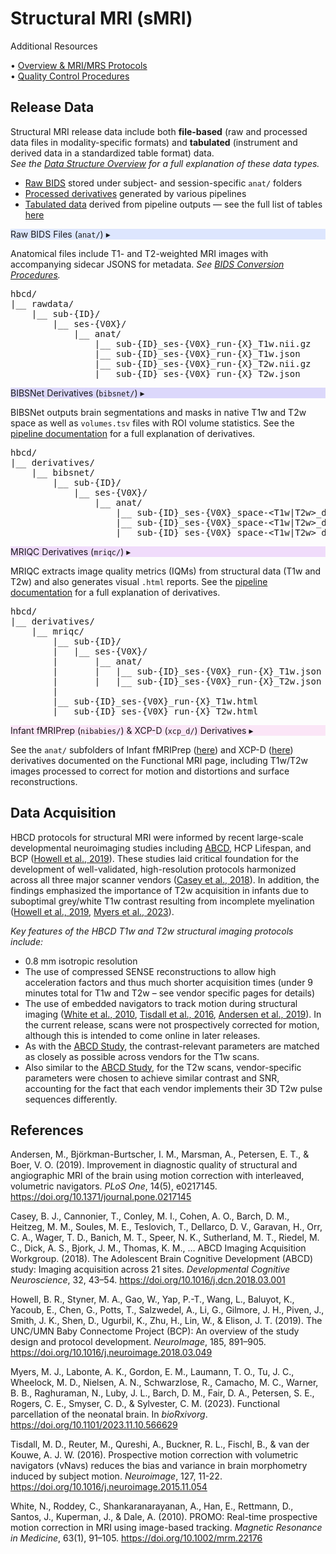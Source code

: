 # Structural MRI (sMRI)

<div class="notification-banner static-banner">
  <span class="emoji"><i class="fa-solid fa-circle-info"></i></span>
  <span class="text">
    Additional Resources
  </span>
</div>
<div class="notification-static-content">
<p> 
• <a href="..">Overview & MRI/MRS Protocols</a><br>
• <a href="../qc">Quality Control Procedures</a><br>
</p>
</div>

## Release Data

Structural MRI release data include both **file-based** (raw and processed data files in modality-specific formats) and **tabulated** (instrument and derived data in a standardized table format) data.      
<i>See the <a href="../../../datacuration/overview" target="_blank">Data Structure Overview</a> for a full explanation of these data types.</i>

 - <i class="fa fa-hammer"></i> <a href="../../../datacuration/file-based-data/#raw-bids" target="_blank">Raw BIDS</a> stored under subject- and session-specific <code>anat/</code> folders      
 - <i class="fas fa-cog"></i> <a href="../../../datacuration/file-based-data/#processed-derivatives" target="_blank">Processed derivatives</a> generated by various pipelines
 - <i class="fas fa-table"></i> <a href="../../../datacuration/phenotypes" target="_blank">Tabulated data</a> derived from pipeline outputs — see the full list of tables <a href="../../#mri" target="_blank">here</a>

<div id="rawbids" class="table-banner" onclick="toggleCollapse(this)" style="background-color: #dde6fe;">
  <span class="emoji"><i class="fa fa-folder-tree"></i></span>
  <span class="text-with-link">
<span class="text">Raw BIDS Files (<code>anat/</code>)</span>
  <a class="anchor-link" href="#rawbids" title="Copy link">
  <i class="fa-solid fa-link"></i>
  </a>
  </span>
  <span class="arrow">▸</span>
</div>
<div class="table-collapsible-content">
<p>Anatomical files include T1- and T2-weighted MRI images with accompanying sidecar JSONS for metadata. <i>See <a href="../../../datacuration/file-based-data/#bids-conversion-procedures">BIDS Conversion Procedures</a>.</i></p>
<pre class="folder-tree">
hbcd/
|__ rawdata/ 
    |__ sub-<span class="label">{ID}</span>/
        |__ ses-<span class="label">{V0X}</span>/
            |__ anat/
                |__ sub-<span class="label">{ID}</span>_ses-<span class="label">{V0X}</span>_run-<span class="label">{X}</span>_T1w.nii.gz 
                |__ sub-<span class="label">{ID}</span>_ses-<span class="label">{V0X}</span>_run-<span class="label">{X}</span>_T1w.json
                |__ sub-<span class="label">{ID}</span>_ses-<span class="label">{V0X}</span>_run-<span class="label">{X}</span>_T2w.nii.gz
                |__ sub-<span class="label">{ID}</span>_ses-<span class="label">{V0X}</span>_run-<span class="label">{X}</span>_T2w.json
</pre>
</div>

<div id="bibsnet" class="table-banner" onclick="toggleCollapse(this)" style="background-color: #dcd8fb;">
  <span class="emoji"><i class="fa fa-folder-tree"></i></span>
  <span class="text-with-link">
<span class="text">BIBSNet Derivatives (<code>bibsnet/</code>)</span>
  <a class="anchor-link" href="#bibsnet" title="Copy link">
  <i class="fa-solid fa-link"></i>
  </a>
  </span>
  <span class="arrow">▸</span>
</div>
<div class="table-collapsible-content">
<p>BIBSNet outputs brain segmentations and masks in native T1w and T2w space as well as <code>volumes.tsv</code> files with ROI volume statistics. See the <a href="https://bibsnet.readthedocs.io/en/latest/">pipeline documentation</a> for a full explanation of derivatives.</p>
<pre class="folder-tree">
hbcd/
|__ derivatives/ 
    |__ bibsnet/
        |__ sub-<span class="label">{ID}</span>/
            |__ ses-<span class="label">{V0X}</span>/
                |__ anat/
                    |__ sub-<span class="label">{ID}</span>_ses-<span class="label">{V0X}</span>_space-<span class="placeholder">&lt;T1w|T2w&gt;</span>_desc-aseg_dseg.nii.gz <span class="hashtag">(+JSON)</span>
                    |__ sub-<span class="label">{ID}</span>_ses-<span class="label">{V0X}</span>_space-<span class="placeholder">&lt;T1w|T2w&gt;</span>_desc-aseg_volumes.tsv <span class="hashtag">(+JSON)</span>         
                    |__ sub-<span class="label">{ID}</span>_ses-<span class="label">{V0X}</span>_space-<span class="placeholder">&lt;T1w|T2w&gt;</span>_desc-aseg_brain-mask.nii.gz <span class="hashtag">(+JSON)</span>
</pre>
</div>

<div id="mriqc" class="table-banner" onclick="toggleCollapse(this)" style="background-color: #f0dcfb;">
  <span class="emoji"><i class="fa fa-folder-tree"></i></span>
  <span class="text-with-link">
<span class="text">MRIQC Derivatives (<code>mriqc/</code>)</span>
  <a class="anchor-link" href="#mriqc" title="Copy link">
  <i class="fa-solid fa-link"></i>
  </a>
  </span>
  <span class="arrow">▸</span>
</div>
<div class="table-collapsible-content">
<p>MRIQC extracts image quality metrics (IQMs) from structural data (T1w and T2w) and also generates visual <code>.html</code> reports. See the <a href="https://mriqc.readthedocs.io/">pipeline documentation</a> for a full explanation of derivatives.</p>
<pre class="folder-tree">
hbcd/
|__ derivatives/ 
    |__ mriqc/
        |__ sub-<span class="label">{ID}</span>/
        |   |__ ses-<span class="label">{V0X}</span>/
        |       |__ anat/
        |       |   |__ sub-<span class="label">{ID}</span>_ses-<span class="label">{V0X}</span>_run-<span class="label">{X}</span>_T1w.json
        |       |   |__ sub-<span class="label">{ID}</span>_ses-<span class="label">{V0X}</span>_run-<span class="label">{X}</span>_T2w.json
        |        
        |__ sub-<span class="label">{ID}</span>_ses-<span class="label">{V0X}</span>_run-<span class="label">{X}</span>_T1w.html
        |__ sub-<span class="label">{ID}</span>_ses-<span class="label">{V0X}</span>_run-<span class="label">{X}</span>_T2w.html
</pre>
</div>

<div id="nibabies-xcpd" class="table-banner" onclick="toggleCollapse(this)" style="background-color: #fbe6f7">
  <span class="emoji"><i class="fa fa-folder-tree"></i></span>
  <span class="text-with-link">
<span class="text">Infant fMRIPrep (<code>nibabies/</code>) & XCP-D (<code>xcp_d/</code>) Derivatives</span>
  <a class="anchor-link" href="#nibabies-xcpd" title="Copy link">
  <i class="fa-solid fa-link"></i>
  </a>
  </span>
  <span class="arrow">▸</span>
</div>
<div class="table-collapsible-content">
<p>See the <code>anat/</code> subfolders of Infant fMRIPrep (<a href="../fmri/#nibabies" target="_blank">here</a>) and XCP-D (<a href="../fmri/#xcpd" target="_blank">here</a>) derivatives documented on the Functional MRI page, including T1w/T2w images processed to correct for motion and distortions and surface reconstructions.</p>
</div>

## Data Acquisition

HBCD protocols for structural MRI were informed by recent large-scale developmental neuroimaging studies including [ABCD](https://abcdstudy.org/), HCP Lifespan, and BCP ([Howell et al., 2019](https://pubmed.ncbi.nlm.nih.gov/29578031/)). These studies laid critical foundation for the development of well-validated, high-resolution protocols harmonized across all three major scanner vendors ([Casey et al., 2018](https://doi.org/10.1016/j.dcn.2018.03.001)). In addition, the findings emphasized the importance of T2w acquisition in infants due to suboptimal grey/white T1w contrast resulting from incomplete myelination ([Howell et al., 2019](https://doi.org/10.1016/j.neuroimage.2018.03.049), [Myers et al., 2023](https://doi.org/10.1016/j.neuroimage.2018.03.049)).

*Key features of the HBCD T1w and T2w structural imaging protocols include:*

- 0.8 mm isotropic resolution
- The use of compressed SENSE reconstructions to allow high acceleration factors and thus much shorter acquisition times (under 9 minutes total for T1w and T2w – see vendor specific pages for details)
- The use of embedded navigators to track motion during structural imaging ([White et al., 2010](https://doi.org/10.1002/mrm.22176), [Tisdall et al., 2016](https://doi.org/10.1016/j.neuroimage.2015.11.054), [Andersen et al., 2019](https://doi.org/10.1371/journal.pone.0217145)). In the current release, scans were not prospectively corrected for motion, although this is intended to come online in later releases.
- As with the [ABCD Study](https://nbdc-splash-beta.lassoinformatics.com/abcd-study), the contrast-relevant parameters are matched as closely as possible across vendors for the T1w scans.
- Also similar to the [ABCD Study](https://nbdc-splash-beta.lassoinformatics.com/abcd-study), for the T2w scans, vendor-specific parameters were chosen to achieve similar contrast and SNR, accounting for the fact that each vendor implements their 3D T2w pulse sequences differently.

## References
<div class="references">
    <p>Andersen, M., Björkman-Burtscher, I. M., Marsman, A., Petersen, E. T., & Boer, V. O. (2019). Improvement in diagnostic quality of structural and angiographic MRI of the brain using motion correction with interleaved, volumetric navigators.
    <em>PLoS One</em>, 14(5), e0217145. <a href="https://doi.org/10.1371/journal.pone.0217145">https://doi.org/10.1371/journal.pone.0217145</a></p>
    <p>Casey, B. J., Cannonier, T., Conley, M. I., Cohen, A. O., Barch, D. M., Heitzeg, M. M., Soules, M. E., Teslovich, T., Dellarco, D. V., Garavan, H., Orr, C. A., Wager, T. D., Banich, M. T., Speer, N. K., Sutherland, M. T., Riedel, M. C., Dick, A. S., Bjork, J. M., Thomas, K. M., … ABCD Imaging Acquisition Workgroup. (2018). The Adolescent Brain Cognitive Development (ABCD) study: Imaging acquisition across 21 sites. <em>Developmental Cognitive Neuroscience</em>, 32, 43–54. <a href="https://doi.org/10.1016/j.dcn.2018.03.001">https://doi.org/10.1016/j.dcn.2018.03.001</a></p>
    <p>Howell, B. R., Styner, M. A., Gao, W., Yap, P.-T., Wang, L., Baluyot, K., Yacoub, E., Chen, G., Potts, T., Salzwedel, A., Li, G., Gilmore, J. H., Piven, J., Smith, J. K., Shen, D., Ugurbil, K., Zhu, H., Lin, W., & Elison, J. T. (2019). The UNC/UMN Baby Connectome Project (BCP): An overview of the study design and protocol development. <em>NeuroImage</em>, 185, 891–905. <a href="https://doi.org/10.1016/j.neuroimage.2018.03.049">https://doi.org/10.1016/j.neuroimage.2018.03.049</a></p>
    <p>Myers, M. J., Labonte, A. K., Gordon, E. M., Laumann, T. O., Tu, J. C., Wheelock, M. D., Nielsen, A. N., Schwarzlose, R., Camacho, M. C., Warner, B. B., Raghuraman, N., Luby, J. L., Barch, D. M., Fair, D. A., Petersen, S. E., Rogers, C. E., Smyser, C. D., & Sylvester, C. M. (2023). Functional parcellation of the neonatal brain. In <em>bioRxivorg</em>. <a href="https://doi.org/10.1101/2023.11.10.566629">https://doi.org/10.1101/2023.11.10.566629</a></p>
    <p>Tisdall, M. D., Reuter, M., Qureshi, A., Buckner, R. L., Fischl, B., & van der Kouwe, A. J. W. (2016). Prospective motion correction with volumetric navigators (vNavs) reduces the bias and variance in brain morphometry induced by subject motion. <em>Neuroimage</em>, 127, 11-22. <a href="https://doi.org/10.1016/j.neuroimage.2015.11.054">https://doi.org/10.1016/j.neuroimage.2015.11.054</a></p>
    <p>White, N., Roddey, C., Shankaranarayanan, A., Han, E., Rettmann, D., Santos, J., Kuperman, J., & Dale, A. (2010). PROMO: Real-time prospective motion correction in MRI using image-based tracking. <em>Magnetic Resonance in Medicine</em>, 63(1), 91–105. <a href="https://doi.org/10.1002/mrm.22176">https://doi.org/10.1002/mrm.22176</a></p>
</div>
<br>